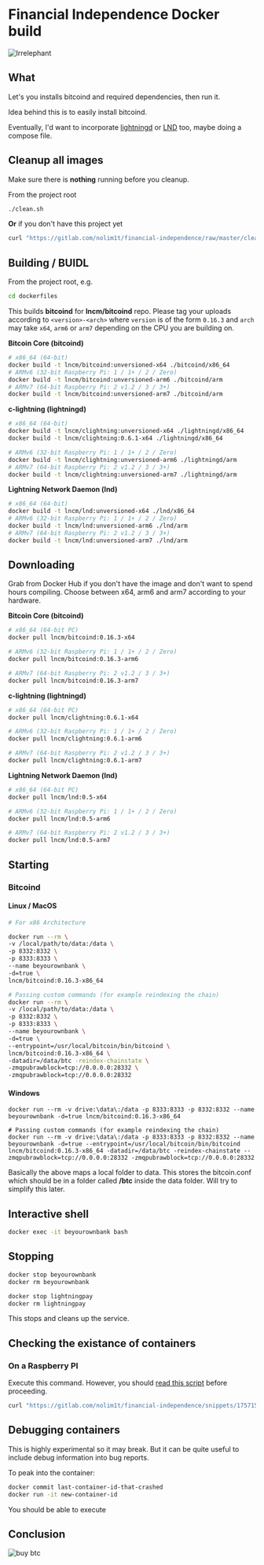 # Financial Independence Docker build

![Irrelephant](https://gitlab.com/nolim1t/financial-independence/raw/master/irrelephant.png)

## What

Let's you installs bitcoind and required dependencies, then run it.

Idea behind this is to easily install bitcoind.

Eventually, I'd want to incorporate [lightningd](https://github.com/ElementsProject/lightning) or [LND](https://github.com/lightningnetwork/lnd) too, maybe doing a compose file.

## Cleanup all images

Make sure there is **nothing** running before you cleanup. 

From the project root

```bash
./clean.sh
```

**Or** if you don't have this project yet

```bash
curl "https://gitlab.com/nolim1t/financial-independence/raw/master/clean.sh" 2>/dev/null | sh
```

## Building / BUIDL

From the project root, e.g.
```bash
cd dockerfiles
```

This builds **bitcoind** for **lncm/bitcoind** repo. Please tag your uploads according to `<version>-<arch>` where `version` is of the form `0.16.3` and `arch` may take `x64`, `arm6` or `arm7` depending on the CPU you are building on.

**Bitcoin Core (bitcoind)**
```bash
# x86_64 (64-bit)
docker build -t lncm/bitcoind:unversioned-x64 ./bitcoind/x86_64
# ARMv6 (32-bit Raspberry Pi: 1 / 1+ / 2 / Zero) 
docker build -t lncm/bitcoind:unversioned-arm6 ./bitcoind/arm
# ARMv7 (64-bit Raspberry Pi: 2 v1.2 / 3 / 3+)
docker build -t lncm/bitcoind:unversioned-arm7 ./bitcoind/arm
```

**c-lightning (lightningd)**
```bash
# x86_64 (64-bit)
docker build -t lncm/clightning:unversioned-x64 ./lightningd/x86_64
docker build -t lncm/clightning:0.6.1-x64 ./lightningd/x86_64

# ARMv6 (32-bit Raspberry Pi: 1 / 1+ / 2 / Zero) 
docker build -t lncm/clightning:unversioned-arm6 ./lightningd/arm
# ARMv7 (64-bit Raspberry Pi: 2 v1.2 / 3 / 3+)
docker build -t lncm/clightning:unversioned-arm7 ./lightningd/arm
```

**Lightning Network Daemon (lnd)**
```bash
# x86_64 (64-bit)
docker build -t lncm/lnd:unversioned-x64 ./lnd/x86_64
# ARMv6 (32-bit Raspberry Pi: 1 / 1+ / 2 / Zero) 
docker build -t lncm/lnd:unversioned-arm6 ./lnd/arm
# ARMv7 (64-bit Raspberry Pi: 2 v1.2 / 3 / 3+)
docker build -t lncm/lnd:unversioned-arm7 ./lnd/arm
```

## Downloading

Grab from Docker Hub if you don't have the image and don't want to spend hours compiling. Choose between x64, arm6 and arm7 according to your hardware.

**Bitcoin Core (bitcoind)**
```bash
# x86_64 (64-bit PC)
docker pull lncm/bitcoind:0.16.3-x64

# ARMv6 (32-bit Raspberry Pi: 1 / 1+ / 2 / Zero)
docker pull lncm/bitcoind:0.16.3-arm6

# ARMv7 (64-bit Raspberry Pi: 2 v1.2 / 3 / 3+)
docker pull lncm/bitcoind:0.16.3-arm7
```

**c-lightning (lightningd)**
```bash
# x86_64 (64-bit PC)
docker pull lncm/clightning:0.6.1-x64

# ARMv6 (32-bit Raspberry Pi: 1 / 1+ / 2 / Zero)
docker pull lncm/clightning:0.6.1-arm6

# ARMv7 (64-bit Raspberry Pi: 2 v1.2 / 3 / 3+)
docker pull lncm/clightning:0.6.1-arm7
```

**Lightning Network Daemon (lnd)**
```bash
# x86_64 (64-bit PC)
docker pull lncm/lnd:0.5-x64

# ARMv6 (32-bit Raspberry Pi: 1 / 1+ / 2 / Zero)
docker pull lncm/lnd:0.5-arm6

# ARMv7 (64-bit Raspberry Pi: 2 v1.2 / 3 / 3+)
docker pull lncm/lnd:0.5-arm7
```

## Starting

### Bitcoind

#### Linux / MacOS
```bash
# For x86 Architecture

docker run --rm \
-v /local/path/to/data:/data \
-p 8332:8332 \
-p 8333:8333 \
--name beyourownbank \
-d=true \
lncm/bitcoind:0.16.3-x86_64

# Passing custom commands (for example reindexing the chain)
docker run --rm \
-v /local/path/to/data:/data \
-p 8332:8332 \
-p 8333:8333 \
--name beyourownbank \
-d=true \
--entrypoint=/usr/local/bitcoin/bin/bitcoind \
lncm/bitcoind:0.16.3-x86_64 \ 
-datadir=/data/btc -reindex-chainstate \
-zmqpubrawblock=tcp://0.0.0.0:28332 \
-zmqpubrawblock=tcp://0.0.0.0:28332
```

#### Windows

 ```
docker run --rm -v drive:\data\:/data -p 8333:8333 -p 8332:8332 --name beyourownbank -d=true lncm/bitcoind:0.16.3-x86_64

# Passing custom commands (for example reindexing the chain)
docker run --rm -v drive:\data\:/data -p 8333:8333 -p 8332:8332 --name beyourownbank -d=true --entrypoint=/usr/local/bitcoin/bin/bitcoind lncm/bitcoind:0.16.3-x86_64 -datadir=/data/btc -reindex-chainstate --zmqpubrawblock=tcp://0.0.0.0:28332 -zmqpubrawblock=tcp://0.0.0.0:28332
```

Basically the above maps a local folder to data. This stores the bitcoin.conf which should be in a folder called **/btc** inside the data folder. Will try to simplify this later.


## Interactive shell

```bash
docker exec -it beyourownbank bash
```

## Stopping

```bash
docker stop beyourownbank
docker rm beyourownbank

docker stop lightningpay
docker rm lightningpay
```

This stops and cleans up the service.

## Checking the existance of containers

### On a Raspberry PI

Execute this command. However, you should [read this script](https://gitlab.com/nolim1t/financial-independence/snippets/1757158) before proceeding.

```bash
curl "https://gitlab.com/nolim1t/financial-independence/snippets/1757158/raw" 2>/dev/null | bash
```

## Debugging containers

This is highly experimental so it may break. But it can be quite useful to include debug information into bug reports.

To peak into the container:

```bash
docker commit last-container-id-that-crashed
docker run -it new-container-id
```

You should be able to execute

## Conclusion

![buy btc](https://gitlab.com/nolim1t/financial-independence/raw/62573d151635e0170711bd9a7d45bb7e93299e2a/buybtc.png)

